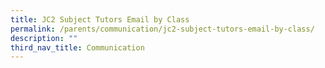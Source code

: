 ```yaml
---
title: JC2 Subject Tutors Email by Class
permalink: /parents/communication/jc2-subject-tutors-email-by-class/
description: ""
third_nav_title: Communication
---
```

